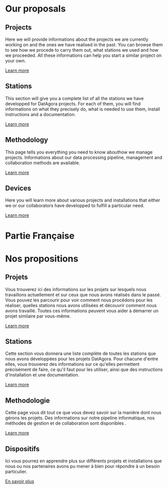 # Our proposals

## Projects

Here we will provide informations about the projects we are currently working on and the ones we have realised in the past. You can browse them to see how we procede to carry them out, what stations we used and how we proceeded. All these informations can help you start a similar project on your own.

[Learn more](Our-projects)

## Stations

This section will give you a complete list of all the stations we have developped for DatAgora projects. For each of them, you will find informations on what they precisely do, what is needed to use them, install instructions and a documentation.

[Learn more](Proposed-stations)

## Methodology

This page tells you everything you need to know abouthow we manage projects. Informations about our data processing pipeline, management and collaboration methods are available.

[Learn more](Our-methodology)

## Devices

Here you will learn more about various projects and installations that either we or our collaborators have developped to fulfill a particular need.

[Learn more](Available-devices)

# Partie Française

# Nos propositions

## Projets

Vous trouverez ici des informations sur les projets sur lesquels nous travaillons actuellement et sur ceux que nous avons réalisés dans le passé. Vous pouvez les parcourir pour voir comment nous procédons pour les réaliser, quelles stations nous avons utilisées et découvrir comment nous avons travaillé. Toutes ces informations peuvent vous aider à démarrer un projet similaire par vous-même.

[Learn more](Our-projects)

## Stations

Cette section vous donnera une liste complète de toutes les stations que nous avons développées pour les projets DatAgora. Pour chacune d'entre elles, vous trouverez des informations sur ce qu'elles permettent précisément de faire, ce qu'il faut pour les utiliser, ainsi que des instructions d'installation et une documentation.

[Learn more](Proposed-stations)

## Methodologie

Cette page vous dit tout ce que vous devez savoir sur la manière dont nous gérons les projets. Des informations sur notre pipeline informatique, nos méthodes de gestion et de collaboration sont disponibles .

[Learn more](Our-methodology)

## Dispositifs

Ici vous pourrez en apprendre plus sur différents projets et installations que nous ou nos partenaires avons pu mener à bien pour répondre à un besoin particulier.

[En savoir plus](Available-devices)
